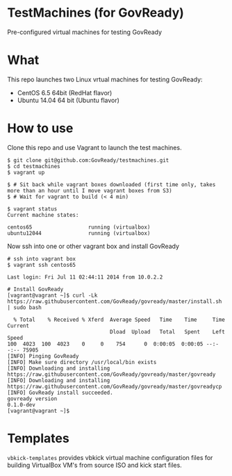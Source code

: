 TestMachines (for GovReady)
===========================

Pre-configured virtual machines for testing GovReady

# What
This repo launches two Linux vrtual machines for testing GovReady:
- CentOS 6.5 64bit (RedHat flavor)
- Ubuntu 14.04 64 bit (Ubuntu flavor)


# How to use
Clone this repo and use Vagrant to launch the test machines.

```
$ git clone git@github.com:GovReady/testmachines.git
$ cd testmachines
$ vagrant up

$ # Sit back while vagrant boxes downloaded (first time only, takes more than an hour until I move vagrant boxes from S3)
$ # Wait for vagrant to build (< 4 min)

$ vagrant status
Current machine states:

centos65                  running (virtualbox)
ubuntu12044               running (virtualbox)

```

Now ssh into one or other vagrant box and install GovReady

```
# ssh into vagrant box
$ vagrant ssh centos65

Last login: Fri Jul 11 02:44:11 2014 from 10.0.2.2

# Install GovReady
[vagrant@vagrant ~]$ curl -Lk https://raw.githubusercontent.com/GovReady/govready/master/install.sh | sudo bash

  % Total    % Received % Xferd  Average Speed   Time    Time     Time  Current
                                 Dload  Upload   Total   Spent    Left  Speed
100  4023  100  4023    0     0    754      0  0:00:05  0:00:05 --:--:-- 75905
[INFO] Pinging GovReady
[INFO] Make sure directory /usr/local/bin exists
[INFO] Downloading and installing https://raw.githubusercontent.com/GovReady/govready/master/govready
[INFO] Downloading and installing https://raw.githubusercontent.com/GovReady/govready/master/govreadycp
[INFO] GovReady install succeeded.
govready version
0.1.0-dev
[vagrant@vagrant ~]$
```

# Templates
`vbkick-templates` provides vbkick virtual machine configuration files for building VirtualBox VM's from source ISO and kick start files.